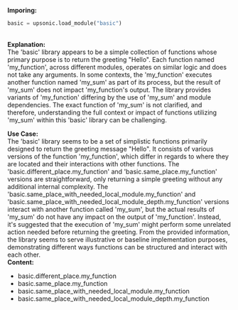 <b class="custom_code_highlight_green">Imporing:</b><br>
```python
basic = upsonic.load_module("basic")
```
<br><b class="custom_code_highlight_green">Explanation:</b><br>The 'basic' library appears to be a simple collection of functions whose primary purpose is to return the greeting "Hello". Each function named 'my_function', across different modules, operates on similar logic and does not take any arguments. In some contexts, the 'my_function' executes another function named 'my_sum' as part of its process, but the result of 'my_sum' does not impact 'my_function's output. The library provides variants of 'my_function' differing by the use of 'my_sum' and module dependencies. The exact function of 'my_sum' is not clarified, and therefore, understanding the full context or impact of functions utilizing 'my_sum' within this 'basic' library can be challenging.

<b class="custom_code_highlight_green">Use Case:</b><br>The 'basic' library seems to be a set of simplistic functions primarily designed to return the greeting message "Hello". It consists of various versions of the function 'my_function', which differ in regards to where they are located and their interactions with other functions. The 'basic.different_place.my_function' and 'basic.same_place.my_function' versions are straightforward, only returning a simple greeting without any additional internal complexity. The 'basic.same_place_with_needed_local_module.my_function' and 'basic.same_place_with_needed_local_module_depth.my_function' versions interact with another function called 'my_sum', but the actual results of 'my_sum' do not have any impact on the output of 'my_function'. Instead, it's suggested that the execution of 'my_sum' might perform some unrelated action needed before returning the greeting. From the provided information, the library seems to serve illustrative or baseline implementation purposes, demonstrating different ways functions can be structured and interact with each other.
<br><b class="custom_code_highlight_green">Content:</b><br>
  - basic.different_place.my_function
  - basic.same_place.my_function
  - basic.same_place_with_needed_local_module.my_function
  - basic.same_place_with_needed_local_module_depth.my_function
